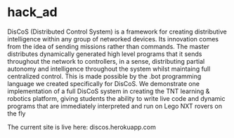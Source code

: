hack_ad
=======

DisCoS (Distributed Control System) is a framework for creating distributive intelligence within any group of networked devices. Its innovation comes from the idea of sending missions rather than commands. The master distributes dynamically generated high level programs that it sends throughout the network to controllers, in a sense, distributing partial autonomy and intelligence throughout the system whilst maintaing full centralized control. This is made possible by the .bot programming language we created specifically for DisCoS. We demonstrate one implementation of a full DisCoS system in creating the TNT learning & robotics platform, giving students the ability to write live code and dynamic programs that are immediately interpreted and run on Lego NXT rovers on the fly

The current site is live here: discos.herokuapp.com
